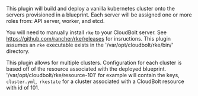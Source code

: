 This plugin will build and deploy a vanilla kubernetes cluster onto the servers provisioned in a blueprint. Each server will be assigned one or more roles from: API server, worker, and etcd.

You will need to manually install `rke` to your CloudBolt server. See https://github.com/rancher/rke/releases for insructions. This plugin assumes an `rke` executable exists in the '/var/opt/cloudbolt/rke/bin/' directory.

This plugin allows for multiple clusters. Configuration for each cluster is based off of the resource associated with the deployed blueprint.
'/var/opt/cloudbolt/rke/resource-101' for example will contain the keys, `cluster.yml`,` rkestate` for a cluster associated with a CloudBolt resource with id of 101.